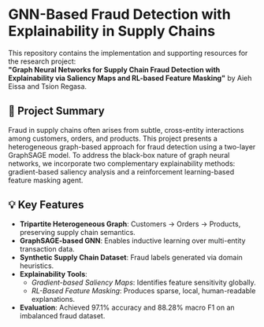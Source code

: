 # GNN-Based Fraud Detection with Explainability in Supply Chains

This repository contains the implementation and supporting resources for the research project:  
**"Graph Neural Networks for Supply Chain Fraud Detection with Explainability via Saliency Maps and RL-based Feature Masking"** by Aieh Eissa and Tsion Regasa.

## 📌 Project Summary

Fraud in supply chains often arises from subtle, cross-entity interactions among customers, orders, and products. This project presents a heterogeneous graph-based approach for fraud detection using a two-layer GraphSAGE model. To address the black-box nature of graph neural networks, we incorporate two complementary explainability methods: gradient-based saliency analysis and a reinforcement learning-based feature masking agent.

## 💡 Key Features

- **Tripartite Heterogeneous Graph**: Customers → Orders → Products, preserving supply chain semantics.
- **GraphSAGE-based GNN**: Enables inductive learning over multi-entity transaction data.
- **Synthetic Supply Chain Dataset**: Fraud labels generated via domain heuristics.
- **Explainability Tools**:
  - *Gradient-based Saliency Maps*: Identifies feature sensitivity globally.
  - *RL-Based Feature Masking*: Produces sparse, local, human-readable explanations.
- **Evaluation**: Achieved 97.1% accuracy and 88.28% macro F1 on an imbalanced fraud dataset.





